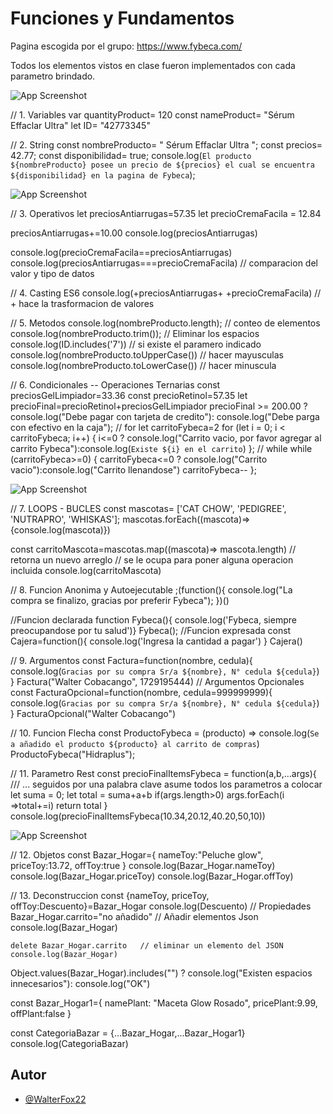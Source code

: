 
# Funciones y Fundamentos

Pagina escogida por el grupo: https://www.fybeca.com/

Todos los elementos vistos en clase fueron implementados con cada parametro brindado.





![App Screenshot](https://github.com/user-attachments/assets/4a5bc6f4-de65-4848-ac95-f38db4e5a3f0)

// 1. Variables 
var quantityProduct= 120
const nameProduct= "Sérum Effaclar Ultra"
let ID= "42773345"

// 2. String
const nombreProducto= "     Sérum Effaclar Ultra    ";
const precios= 42.77;
const disponibilidad= true;
console.log(`El producto ${nombreProducto} posee un precio de ${precios} el cual se encuentra ${disponibilidad} en la pagina de Fybeca`);

![App Screenshot](https://via.placeholder.com/468x300?text=App+Screenshot+Here)

// 3. Operativos 
let preciosAntiarrugas=57.35
let precioCremaFacila = 12.84

preciosAntiarrugas+=10.00
console.log(preciosAntiarrugas)

console.log(precioCremaFacila==preciosAntiarrugas)
console.log(preciosAntiarrugas===precioCremaFacila)  // comparacion del valor y tipo de datos 

// 4. Casting ES6
console.log(+preciosAntiarrugas+ +precioCremaFacila)  // + hace la trasformacion de valores

// 5. Metodos 
console.log(nombreProducto.length);   // conteo de elementos 
console.log(nombreProducto.trim());    // Eliminar los espacios 
console.log(ID.includes('7'))          // si existe el paramero indicado 
console.log(nombreProducto.toUpperCase())  // hacer mayusculas 
console.log(nombreProducto.toLowerCase())  // hacer minuscula 

// 6. Condicionales -- Operaciones Ternarias 
const preciosGelLimpiador=33.36
const precioRetinol=57.35
let precioFinal=precioRetinol+preciosGelLimpiador
precioFinal >= 200.00 ? console.log("Debe pagar con tarjeta de credito"): console.log("Debe parga con efectivo en la caja");
// for 
let carritoFybeca=2
for (let i = 0; i < carritoFybeca; i++) {
    i<=0 ? console.log("Carrito vacio, por favor agregar al carrito Fybeca"):console.log(`Existe ${i} en el carrito`)
};
// while 
while (carritoFybeca>=0) {
    carritoFybeca<=0 ? console.log("Carrito vacio"):console.log("Carrito llenandose")
    carritoFybeca--
};


![App Screenshot](https://via.placeholder.com/468x300?text=App+Screenshot+Here)

// 7. LOOPS - BUCLES 
const mascotas= ['CAT CHOW', 'PEDIGREE', 'NUTRAPRO', 'WHISKAS'];
mascotas.forEach((mascota)=>{console.log(mascota)})

const carritoMascota=mascotas.map((mascota)=> mascota.length)     // retorna un nuevo arreglo // se le ocupa para poner alguna operacion incluida 
console.log(carritoMascota)                 


// 8. Funcion Anonima y Autoejecutable
;(function(){
    console.log("La compra se finalizo, gracias por preferir Fybeca");
})()

  //Funcion declarada 
    function Fybeca(){
        console.log('Fybeca, siempre preocupandose por tu salud')}
    Fybeca();
  //Funcion expresada 
    const Cajera=function(){
        console.log('Ingresa la cantidad a pagar')
    }
    Cajera()

// 9. Argumentos 
const Factura=function(nombre, cedula){
    console.log(`Gracias por su compra Sr/a ${nombre}, N° cedula ${cedula}`)
}
Factura("Walter Cobacango", 1729195444)
    // Argumentos Opcionales
    const FacturaOpcional=function(nombre, cedula=999999999){
        console.log(`Gracias por su compra Sr/a ${nombre}, N° cedula ${cedula}`)
    }
    FacturaOpcional("Walter Cobacango")

// 10. Funcion Flecha 
const ProductoFybeca = (producto) => console.log(`Se a añadido el producto ${producto} al carrito de compras`)
ProductoFybeca("Hidraplus");

// 11. Parametro Rest
    const precioFinalItemsFybeca = function(a,b,...args){      /// ... seguidos por una palabra clave asume todos los parametros a colocar
        let suma = 0;
        let total = suma+a+b
        if(args.length>0) args.forEach(i =>total+=i)
        return total
    }
    console.log(precioFinalItemsFybeca(10.34,20.12,40.20,50,10))

![App Screenshot](https://via.placeholder.com/468x300?text=App+Screenshot+Here)

// 12. Objetos
const Bazar_Hogar={
    nameToy:"Peluche glow",
    priceToy:13.72,
    offToy:true
}
console.log(Bazar_Hogar.nameToy)
console.log(Bazar_Hogar.priceToy)
console.log(Bazar_Hogar.offToy)

// 13. Deconstruccion
const {nameToy, priceToy, offToy:Descuento}=Bazar_Hogar
console.log(Descuento)
    // Propiedades
    Bazar_Hogar.carrito="no añadido"     // Añadir elementos Json
    console.log(Bazar_Hogar)

    delete Bazar_Hogar.carrito   // eliminar un elemento del JSON
    console.log(Bazar_Hogar)

Object.values(Bazar_Hogar).includes("") ? console.log("Existen espacios innecesarios"): console.log("OK")

const Bazar_Hogar1={
    namePlant: "Maceta Glow Rosado",
    pricePlant:9.99,
    offPlant:false
}

const CategoriaBazar = {...Bazar_Hogar,...Bazar_Hogar1}
console.log(CategoriaBazar)

## Autor

- [@WalterFox22](https://github.com/WalterFox22)

